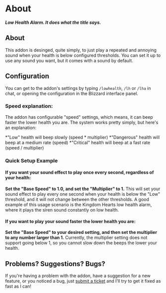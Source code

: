 # About
***Low Health Alarm. It does what the title says.***
  
## About
This addon is desinged, quite simply, to just play a repeated and annoying sound when your health is below configured thresholds. You can set it up to use any sound you want, but it comes with a sound by default.

## Configuration
You can get to the addon's settings by typing `/lowhealth`, `/lh` or `/lha` in chat, or opening the configuration in the Blizzard interface panel.

### Speed explanation:
The addon has configurable "speed" settings, which means, it can beep faster the lower health you are. The system works pretty simply, but here's an explanation:

*"Low" health will beep slowly (speed * multiplier)
*"Dangerous" health will beep at a medium rate (speed)
*"Critical" health will beep at a fast rate (speed / multiplier)

### Quick Setup Example
#### If you want your sound effect to play once every second, regardless of your health:

**Set the "Base Speed" to 1.0, and set the "Multiplier" to 1.** This will set your sound effect to play every one second when your health is below the "Low" threshold, and it will not change between the other thresholds. A good example of this usage scenario is the Kingdom Hearts low health alarm, where it plays the siren sound constantly on low health.

#### If you want to play your sound faster the lower health you are:
**Set the "Base Speed" to your desired setting, and then set the multiplier to any number larger than 1.** Currently, the multiplier setting does not support going below 1, so you cannot slow down the beeps the lower your health.
## Problems? Suggestions? Bugs?
If you're having a problem with the addon, have a suggestion for a new feature, or you noticed a bug, just [submit a ticket](https://github.com/AndrielChaoti/wow_low-health-alarm/issues) and I'll try to get it fixed as fast as I can!
